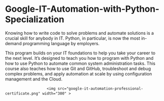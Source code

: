 # Google-IT-Automation-with-Python-Specialization

Knowing how to write code to solve problems and automate solutions is a crucial skill for anybody in IT. Python, in particular, is now the most 
in-demand programming language by employers.

This program builds on your IT foundations to help you take your career to the next level. It’s designed to teach you how to program with Python 
and how to use Python to automate common system administration tasks. This course also teaches how to use Git and GitHub, troubleshoot and debug complex 
problems, and apply automation at scale by using configuration management and the Cloud.

                       <img src="google-it-automation-professional-certificate.png" width="300" >

